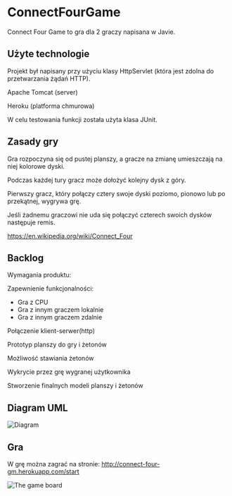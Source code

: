 # ConnectFourGame

Connect Four Game to gra dla 2 graczy napisana w Javie.

## Użyte technologie

Projekt był napisany przy użyciu klasy HttpServlet (która jest zdolna do przetwarzania żądań HTTP).

Apache Tomcat (server)

Heroku (platforma chmurowa)

W celu testowania funkcji została użyta klasa JUnit.

## Zasady gry
Gra rozpoczyna się od pustej planszy, a gracze na zmianę umieszczają na niej kolorowe dyski. 

Podczas każdej tury gracz może dołożyć kolejny dysk z góry. 

Pierwszy gracz, który połączy cztery swoje dyski poziomo, pionowo lub po przekątnej, wygrywa grę.

Jeśli żadnemu graczowi nie uda się połączyć czterech swoich dysków następuje remis.

https://en.wikipedia.org/wiki/Connect_Four

## Backlog
Wymagania produktu:

Zapewnienie funkcjonalności:
  - Gra z CPU
  - Gra z innym graczem lokalnie
  - Gra z innym graczem zdalnie


Połączenie klient-serwer(http)

Prototyp planszy do gry i żetonów

Możliwość stawiania żetonów

Wykrycie przez grę wygranej użytkownika

Stworzenie finalnych modeli planszy i żetonów

## Diagram UML
![Diagram](https://user-images.githubusercontent.com/71210407/171406590-cbb3d5aa-a434-47bf-b40d-48dae31d3dc6.jpg)

## Gra

W grę można zagrać na stronie:
http://connect-four-gm.herokuapp.com/start

![The game board](https://user-images.githubusercontent.com/71210407/170267969-dfea623e-3586-4e40-8267-f9dcfa3d2280.PNG)


